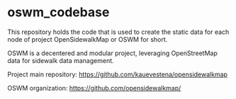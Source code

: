 # oswm_codebase
This repository holds the code that is used to create the static data for each node of project OpenSidewalkMap or OSWM for short.

OSWM is a decentered and modular project, leveraging OpenStreetMap data for sidewalk data management.

Project main repository: https://github.com/kauevestena/opensidewalkmap

OSWM organization: https://github.com/opensidewalkmap/
